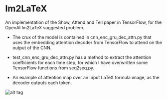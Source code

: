 # Im2LaTeX
An implementation of the Show, Attend and Tell paper in TensorFlow, for the OpenAI Im2LaTeX suggested problem.

- The crux of the model is contained in cnn_enc_gru_dec_attn.py that uses the embedding attention decoder from TensorFlow to attend on the output of the CNN.

- test_cnn_enc_gru_dec_attn.py has a method to extract the attention coefficients for each time step, for which I have overwritten some TensorFlow functions from seq2seq.py.

- An example of attention map over an input LaTeX formula image, as the decoder outputs each token.

![alt tag](https://raw.githubusercontent.com/suragnair/Im2LaTeX/master/attn.png)
